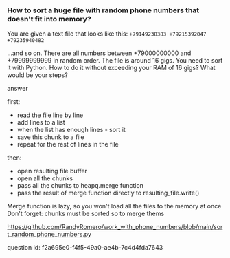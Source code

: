 ### How to sort a huge file with random phone numbers that doesn't fit into memory?

You are given a text file that looks like this:
`+79149238383
+79215392047
+79235940482
`

...and so on. There are all numbers between +79000000000 and +79999999999 in random order. The file 
is around 16 gigs. You need to sort it with Python. How to do it without exceeding your RAM of 16 gigs? 
What would be your steps?

answer

first:
- read the file line by line
- add lines to a list
- when the list has enough lines - sort it
- save this chunk to a file
- repeat for the rest of lines in the file

then:
- open resulting file buffer
- open all the chunks
- pass all the chunks to heapq.merge function
- pass the result of merge function directly to resulting_file.write()

Merge function is lazy, so you won't load all the files to the memory at once
Don't forget: chunks must be sorted so to merge thems

https://github.com/RandyRomero/work_with_phone_numbers/blob/main/sort_random_phone_numbers.py

question id: f2a695e0-f4f5-49a0-ae4b-7c4d4fda7643

